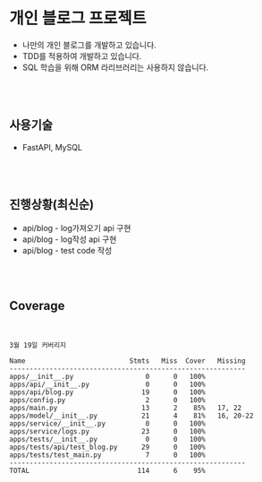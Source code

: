 # 개인 블로그 프로젝트
- 나만의 개인 블로그를 개발하고 있습니다.
- TDD를 적용하여 개발하고 있습니다.
- SQL 학습을 위해 ORM 라리브러리는 사용하지 않습니다.

<br>
<br>

## 사용기술
- FastAPI, MySQL

<br>
<br>


## 진행상황(최신순)
- api/blog - log가져오기 api 구현
- api/blog - log작성 api 구현
- api/blog - test code 작성

<br>
<br>

## Coverage

<br>

```
3월 19일 커버리지

Name                          Stmts   Miss  Cover   Missing
-----------------------------------------------------------
apps/__init__.py                  0      0   100%
apps/api/__init__.py              0      0   100%
apps/api/blog.py                 19      0   100%
apps/config.py                    2      0   100%
apps/main.py                     13      2    85%   17, 22
apps/model/__init__.py           21      4    81%   16, 20-22
apps/service/__init__.py          0      0   100%
apps/service/logs.py             23      0   100%
apps/tests/__init__.py            0      0   100%
apps/tests/api/test_blog.py      29      0   100%
apps/tests/test_main.py           7      0   100%
-----------------------------------------------------------
TOTAL                           114      6    95%
```